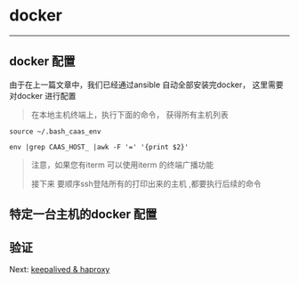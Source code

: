 # docker

---

## docker 配置

由于在上一篇文章中，我们已经通过ansible 自动全部安装完docker， 这里需要对docker 进行配置

> 在本地主机终端上，执行下面的命令， 获得所有主机列表

```
source ~/.bash_caas_env

env |grep CAAS_HOST_ |awk -F '=' '{print $2}'

```

> 注意，如果您有iterm 可以使用iterm 的终端广播功能
>
> 接下来 要顺序ssh登陆所有的打印出来的主机 ,都要执行后续的命令

## 特定一台主机的docker 配置

## 验证

Next:  [keepalived & haproxy](/keepalivedandhaproxy.md)

